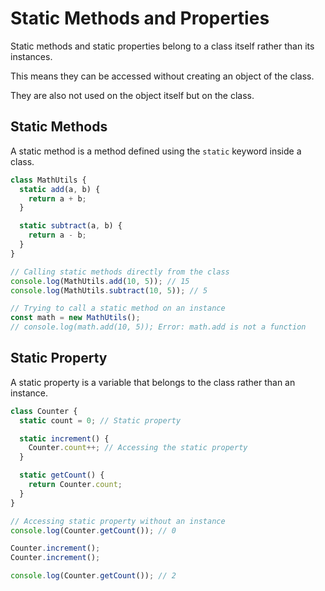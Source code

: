 # Static Methods and Properties

Static methods and static properties belong to a class itself rather than its instances.

This means they can be accessed without creating an object of the class.

They are also not used on the object itself but on the class.

## Static Methods
A static method is a method defined using the `static` keyword inside a class.

```JavaScript
class MathUtils {
  static add(a, b) {
    return a + b;
  }

  static subtract(a, b) {
    return a - b;
  }
}

// Calling static methods directly from the class
console.log(MathUtils.add(10, 5)); // 15
console.log(MathUtils.subtract(10, 5)); // 5

// Trying to call a static method on an instance
const math = new MathUtils();
// console.log(math.add(10, 5)); Error: math.add is not a function

```

## Static Property
A static property is a variable that belongs to the class rather than an instance.

```JavaScript
class Counter {
  static count = 0; // Static property

  static increment() {
    Counter.count++; // Accessing the static property
  }

  static getCount() {
    return Counter.count;
  }
}

// Accessing static property without an instance
console.log(Counter.getCount()); // 0

Counter.increment();
Counter.increment();

console.log(Counter.getCount()); // 2
```